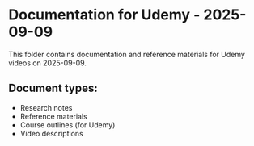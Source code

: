 # Documentation for Udemy - 2025-09-09

This folder contains documentation and reference materials for Udemy videos on 2025-09-09.

## Document types:
- Research notes
- Reference materials
- Course outlines (for Udemy)
- Video descriptions
